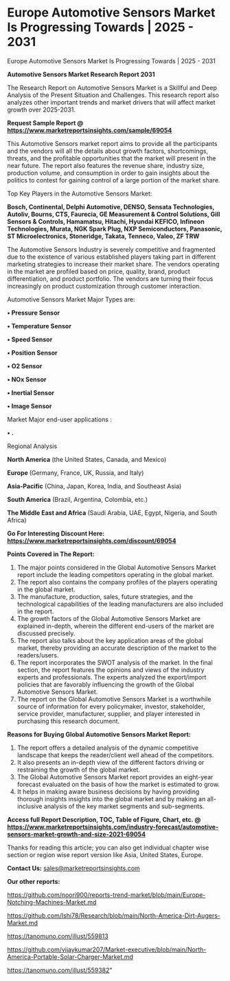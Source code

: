 # Europe Automotive Sensors Market Is Progressing Towards | 2025 - 2031
Europe Automotive Sensors Market Is Progressing Towards | 2025 - 2031

<strong>Automotive Sensors Market Research Report 2031</strong>

The Research Report on Automotive Sensors Market is a Skillful and Deep Analysis of the Present Situation and Challenges. This research report also analyzes other important trends and market drivers that will affect market growth over 2025-2031.

<strong>Request Sample Report @ <a href=https://www.marketreportsinsights.com/sample/69054>https://www.marketreportsinsights.com/sample/69054</a></strong>

This Automotive Sensors market report aims to provide all the participants and the vendors will all the details about growth factors, shortcomings, threats, and the profitable opportunities that the market will present in the near future. The report also features the revenue share, industry size, production volume, and consumption in order to gain insights about the politics to contest for gaining control of a large portion of the market share.

Top Key Players in the Automotive Sensors Market:

<strong>Bosch, Continental, Delphi Automotive, DENSO, Sensata Technologies, Autoliv, Bourns, CTS, Faurecia, GE Measurement & Control Solutions, Gill Sensors & Controls, Hamamatsu, Hitachi, Hyundai KEFICO, Infineon Technologies, Murata, NGK Spark Plug, NXP Semiconductors, Panasonic, ST Microelectronics, Stoneridge, Takata, Tenneco, Valeo, ZF TRW</strong>

The Automotive Sensors Industry is severely competitive and fragmented due to the existence of various established players taking part in different marketing strategies to increase their market share. The vendors operating in the market are profiled based on price, quality, brand, product differentiation, and product portfolio. The vendors are turning their focus increasingly on product customization through customer interaction.

Automotive Sensors Market Major Types are:

<strong>• Pressure Sensor

• Temperature Sensor

• Speed Sensor

• Position Sensor

• O2 Sensor

• NOx Sensor

• Inertial Sensor

• Image Sensor</strong>

Market Major end-user applications :

<strong>• .</strong>

Regional Analysis

</u><strong><b>North America</b></strong> (the United States, Canada, and Mexico)

<strong><b>Europe </b></strong>(Germany, France, UK, Russia, and Italy)

<strong><b>Asia-Pacific</b></strong> (China, Japan, Korea, India, and Southeast Asia)

<strong><b>South America</b></strong> (Brazil, Argentina, Colombia, etc.)

<strong><b>The Middle East and Africa</b></strong> (Saudi Arabia, UAE, Egypt, Nigeria, and South Africa)

<strong>Go For Interesting Discount Here: <a href=https://www.marketreportsinsights.com/discount/69054>https://www.marketreportsinsights.com/discount/69054</a></strong>

<strong>Points Covered in The Report:</strong>
<ol>
  <li>The major points considered in the Global Automotive Sensors Market report include the leading competitors operating in the global market.</li>
  <li>The report also contains the company profiles of the players operating in the global market.</li>
  <li>The manufacture, production, sales, future strategies, and the technological capabilities of the leading manufacturers are also included in the report.</li>
  <li>The growth factors of the Global Automotive Sensors Market are explained in-depth, wherein the different end-users of the market are discussed precisely.</li>
  <li>The report also talks about the key application areas of the global market, thereby providing an accurate description of the market to the readers/users.</li>
  <li>The report incorporates the SWOT analysis of the market. In the final section, the report features the opinions and views of the industry experts and professionals. The experts analyzed the export/import policies that are favorably influencing the growth of the Global Automotive Sensors Market.</li>
  <li>The report on the Global Automotive Sensors Market is a worthwhile source of information for every policymaker, investor, stakeholder, service provider, manufacturer, supplier, and player interested in purchasing this research document.</li>
</ol>
<strong>Reasons for Buying Global Automotive Sensors Market Report:</strong>

<ol>
  <li>The report offers a detailed analysis of the dynamic competitive landscape that keeps the reader/client well ahead of the competitors.</li>
  <li>It also presents an in-depth view of the different factors driving or restraining the growth of the global market.</li>
  <li>The Global Automotive Sensors Market report provides an eight-year forecast evaluated on the basis of how the market is estimated to grow.</li>
  <li>It helps in making aware business decisions by having providing thorough insights insights into the global market and by making an all-inclusive analysis of the key market segments and sub-segments.</li>
</ol>
<strong>Access full Report Description, TOC, Table of Figure, Chart, etc. @ <a href=https://www.marketreportsinsights.com/industry-forecast/automotive-sensors-market-growth-and-size-2021-69054>https://www.marketreportsinsights.com/industry-forecast/automotive-sensors-market-growth-and-size-2021-69054</a></strong>


Thanks for reading this article; you can also get individual chapter wise section or region wise report version like Asia, United States, Europe.

<strong>Contact Us:</strong>
sales@marketreportsinsights.com

<strong>Our other reports:</strong>

<a href=https://github.com/noori900/reports-trend-market/blob/main/Europe-Notching-Machines-Market.md>https://github.com/noori900/reports-trend-market/blob/main/Europe-Notching-Machines-Market.md</a>

<a href=https://github.com/Ishi78/Research/blob/main/North-America-Dirt-Augers-Market.md>https://github.com/Ishi78/Research/blob/main/North-America-Dirt-Augers-Market.md</a>

<a href=https://tanomuno.com/illust/559813>https://tanomuno.com/illust/559813</a>

<a href=https://github.com/vijaykumar207/Market-executive/blob/main/North-America-Portable-Solar-Charger-Market.md>https://github.com/vijaykumar207/Market-executive/blob/main/North-America-Portable-Solar-Charger-Market.md</a>

<a href=https://tanomuno.com/illust/559382>https://tanomuno.com/illust/559382</a>"
